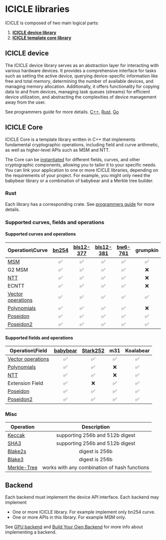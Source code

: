# ICICLE libraries

ICICLE is composed of two main logical parts:
1. [**ICICLE device library**](#icicle-device)
2. [**ICICLE template core library**](#icicle-core)

## ICICLE device

The ICICLE device library serves as an abstraction layer for interacting with various hardware devices. It provides a comprehensive interface for tasks such as setting the active device, querying device-specific information like free and total memory, determining the number of available devices, and managing memory allocation. Additionally, it offers functionality for copying data to and from devices, managing task queues (streams) for efficient device utilization, and abstracting the complexities of device management away from the user.

See programmers guide for more details. [C++](./programmers_guide/cpp#device-management), [Rust](./programmers_guide/rust#device-management), [Go](./programmers_guide/go)

## ICICLE Core

ICICLE Core is a template library written in C++ that implements fundamental cryptographic operations, including field and curve arithmetic, as well as higher-level APIs such as MSM and NTT.

The Core can be [instantiated](./build_from_source) for different fields, curves, and other cryptographic components, allowing you to tailor it to your specific needs. You can link your application to one or more ICICLE libraries, depending on the requirements of your project. For example, you might only need the babybear library or a combination of babybear and a Merkle tree builder.


### Rust
Each library has a corresponding crate. See [programmers guide](./programmers_guide/general.md) for more details.

### Supported curves, fields and operations

#### Supported curves and operations

| Operation\Curve                           | [bn254](https://neuromancer.sk/std/bn/bn254) | [bls12-377](https://neuromancer.sk/std/bls/BLS12-377) | [bls12-381](https://neuromancer.sk/std/bls/BLS12-381) | [bw6-761](https://eprint.iacr.org/2020/351) | grumpkin |
| ----------------------------------------- | :------------------------------------------: | :---------------------------------------------------: | :---------------------------------------------------: | :-----------------------------------------: | :------: |
| [MSM](./primitives/msm)                   |                      ✅                       |                           ✅                           |                           ✅                           |                      ✅                      |    ✅     |
| G2 MSM                                    |                      ✅                       |                           ✅                           |                           ✅                           |                      ✅                      |    ❌     |
| [NTT](./primitives/ntt)                   |                      ✅                       |                           ✅                           |                           ✅                           |                      ✅                      |    ❌     |
| ECNTT                                     |                      ✅                       |                           ✅                           |                           ✅                           |                      ✅                      |    ❌     |
| [Vector operations](./primitives/vec_ops) |                      ✅                       |                           ✅                           |                           ✅                           |                      ✅                      |    ✅     |
| [Polynomials](./polynomials/overview)     |                      ✅                       |                           ✅                           |                           ✅                           |                      ✅                      |    ❌     |
| [Poseidon](primitives/hash#poseidon)      |                      ✅                       |                           ✅                           |                           ✅                           |                      ✅                      |    ✅     |
| [Poseidon2](primitives/hash#poseidon2)    |                      ✅                       |                           ✅                           |                           ✅                           |                      ✅                      |    ✅     |

#### Supported fields and operations

| Operation\Field                           | [babybear](https://eprint.iacr.org/2023/824.pdf) | [Stark252](https://docs.starknet.io/architecture-and-concepts/cryptography/#stark-field) |  m31  |  Koalabear  |
| ----------------------------------------- | :----------------------------------------------: | :------------------------------------------------------------------------------------------------: | :---: | :---: |
| [Vector operations](./primitives/vec_ops) |                        ✅                         |                                                 ✅                                                  |   ✅     |   ✅   |
| [Polynomials](./polynomials/overview)     |                        ✅                         |                                                 ✅                                                  |   ❌     |   ✅   |
| [NTT](primitives/ntt)                     |                        ✅                         |                                                 ✅                                                  |   ❌     |   ✅   |
| Extension Field                           |                        ✅                         |                                                 ❌                                                  |   ✅     |   ✅   |
| [Poseidon](primitives/hash#poseidon)      |                        ✅                         |                                                 ✅                                                  |   ✅     |   ✅   |
| [Poseidon2](primitives/hash#poseidon2)    |                        ✅                         |                                                 ✅                                                  |   ✅     |   ✅   |

### Misc

| Operation                                 |                 Description                  |
| ----------------------------------------- | :------------------------------------------: |
| [Keccak](primitives/hash#keccak-and-sha3) |       supporting 256b and 512b digest        |
| [SHA3](primitives/hash#keccak-and-sha3)   |       supporting 256b and 512b digest        |
| [Blake2s](primitives/hash#blake2s)        |                digest is 256b                |
| [Blake3](primitives/hash#blake3)        |                digest is 256b                |
| [Merkle-Tree](primitives/merkle)          | works with any combination of hash functions |






## Backend
Each backend must implement the device API interface.
Each backend may implement
- One or more ICICLE library. For example implement only bn254 curve.
- One or more APIs in this library. For example MSM only.

See [GPU backend](./install_gpu_backend) and [Build Your Own Backend](./build_your_own_backend.md) for more info about implementing a backend.
